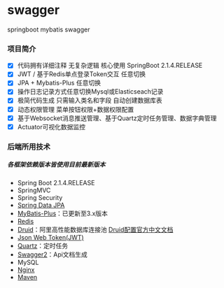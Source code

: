 # swagger
springboot mybatis swagger
### 项目简介 
- [x] 代码拥有详细注释 无复杂逻辑 核心使用 SpringBoot 2.1.4.RELEASE
- [x] JWT / 基于Redis单点登录Token交互 任意切换
- [x] JPA + Mybatis-Plus 任意切换
- [x] 操作日志记录方式任意切换Mysql或Elasticseach记录
- [x] 极简代码生成 只需输入类名和字段 自动创建数据库表
- [x] 动态权限管理 菜单按钮权限+数据权限配置
- [x] 基于Websocket消息推送管理、基于Quartz定时任务管理、数据字典管理
- [x] Actuator可视化数据监控

### 后端所用技术
##### 各框架依赖版本皆使用目前最新版本
- Spring Boot 2.1.4.RELEASE
- SpringMVC
- Spring Security
- [Spring Data JPA](https://docs.spring.io/spring-data/jpa/docs/2.0.6.RELEASE/reference/html/)
- [MyBatis-Plus](http://mp.baomidou.com)：已更新至3.x版本
- [Redis](https://github.com/Exrick/xmall/blob/master/study/Redis.md)
- [Druid](http://druid.io/)：阿里高性能数据库连接池 [Druid配置官方中文文档](https://github.com/alibaba/druid/tree/master/druid-spring-boot-starter)
- [Json Web Token(JWT)](https://jwt.io/)
- [Quartz](http://www.quartz-scheduler.org)：定时任务
- [Swagger2](https://github.com/Exrick/xmall/blob/master/study/Swagger2.md)：Api文档生成
- MySQL
- [Nginx](https://github.com/Exrick/xmall/blob/master/study/Nginx.md)
- [Maven](https://github.com/Exrick/xmall/blob/master/study/Maven.md)
